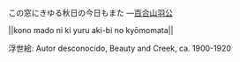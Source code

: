 この窓にきゆる秋日の今日もまた
—[百合山羽公](https://ja.wikipedia.org/wiki/百合山羽公)

||kono mado ni ki yuru aki-bi no kyōmomata||

浮世絵: Autor desconocido, Beauty and Creek, ca. 1900-1920